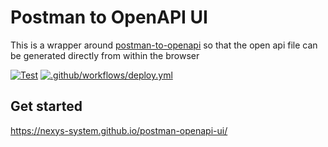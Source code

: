 # Postman to OpenAPI UI

This is a wrapper around [postman-to-openapi](https://github.com/joolfe/postman-to-openapi) so that the open api file can be generated directly from within the browser

[![Test](https://github.com/nexys-system/postman-openapi-ui/actions/workflows/test.yml/badge.svg)](https://github.com/nexys-system/postman-openapi-ui/actions/workflows/test.yml)
[![.github/workflows/deploy.yml](https://github.com/nexys-system/postman-openapi-ui/actions/workflows/deploy.yml/badge.svg)](https://github.com/nexys-system/postman-openapi-ui/actions/workflows/deploy.yml)

## Get started

https://nexys-system.github.io/postman-openapi-ui/
